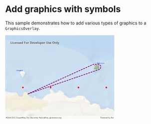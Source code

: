 # Add graphics with symbols

This sample demonstrates how to add various types of graphics to a `GraphicsOverlay`.

<img src="AddGraphicsWithSymbols.jpg" width="350"/>



